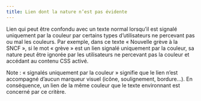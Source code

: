 ```yaml
---
title: Lien dont la nature n’est pas évidente
---
```


Lien qui peut être confondu avec un texte normal lorsqu’il est signalé uniquement par la couleur par certains types d’utilisateurs ne percevant pas ou mal les couleurs. Par exemple, dans ce texte &laquo;&nbsp;Nouvelle grève à la SNCF&nbsp;&raquo;, si le mot &laquo;&nbsp;grève&nbsp;&raquo; est un lien signalé uniquement par la couleur, sa nature peut être ignorée par les utilisateurs ne percevant pas la couleur et accédant au contenu CSS activé.

Note : &laquo;&nbsp;signalés uniquement par la couleur&nbsp;&raquo; signifie que le lien n’est accompagné d’aucun marqueur visuel (icône, soulignement, bordure…). En conséquence, un lien de la même couleur que le texte environnant est concerné par ce critère.
